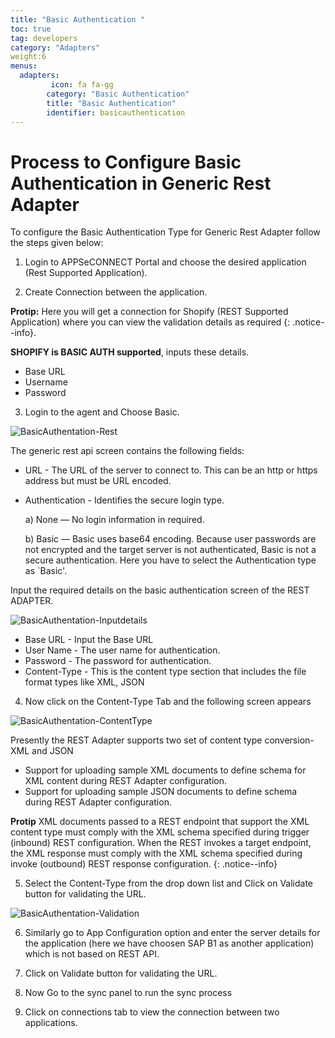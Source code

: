 ```yaml
---
title: "Basic Authentication "
toc: true
tag: developers
category: "Adapters"
weight:6
menus: 
  adapters:
         icon: fa fa-gg
        category: "Basic Authentication"
        title: "Basic Authentication"
        identifier: basicauthentication
---
```

# Process to Configure Basic Authentication in Generic Rest Adapter
To configure the Basic Authentication Type for Generic Rest Adapter follow the steps given below:

1. Login to APPSeCONNECT Portal and choose the desired application (Rest Supported Application).

2. Create Connection between the application.

**Protip:** Here you will get a connection for Shopify (REST Supported Application) where you can view the validation
details as required {: .notice--info}.

**SHOPIFY is BASIC AUTH supported**, inputs these details.

* Base URL
* Username 
* Password

3. Login to the agent and Choose Basic.

![BasicAuthentation-Rest](/staticfiles/generic/media/BasicAuthentation-Rest.png)

The generic rest api screen contains the following fields:

* URL - The URL of the server to connect to. This can be an http or https address but must be URL encoded.
* Authentication - Identifies the secure login type. 

  a) None — No login information in required.

  b) Basic — Basic uses base64 encoding. Because user passwords are not encrypted and the target server is not authenticated, Basic is not a secure authentication.
  Here you have to select the Authentication type as `Basic'.

Input the required details on the basic authentication screen of the REST ADAPTER.

![BasicAuthentation-Inputdetails](/staticfiles/generic/media/BasicAuthentation-Inputdetails.png)

* Base URL - Input the Base URL
* User Name - The user name for authentication.
* Password -  The password for authentication.
* Content-Type - This is the content type section that includes the file format types like XML, JSON

4.  Now click on the Content-Type Tab and the following screen appears

![BasicAuthentation-ContentType](/staticfiles/generic/media/BasicAuthentation-ContentType.png)

Presently the REST Adapter supports two set of content type conversion- XML and JSON

* Support for uploading sample XML documents to define schema for XML content during REST Adapter configuration.
* Support for uploading sample JSON documents to define schema during REST Adapter configuration.

**Protip**  XML documents passed to a REST endpoint that support the XML content type must comply with the
XML schema specified during trigger (inbound) REST configuration. When the REST invokes a target endpoint, 
the XML response must comply with the XML schema specified during invoke (outbound) 
REST response configuration. {: .notice--info}


5. Select the Content-Type from the drop down list and Click on Validate button for validating the URL.

![BasicAuthentation-Validation](/staticfiles/root/media/BasicAuthentation-Validation.png)

6. Similarly go to App Configuration option and enter the server details for the application (here we have choosen
SAP B1 as another application) which is not based on REST API.

7. Click on Validate button for validating the URL.

7. Now Go to the sync panel to run the sync process

8. Click on connections tab to view the connection between two applications. 







